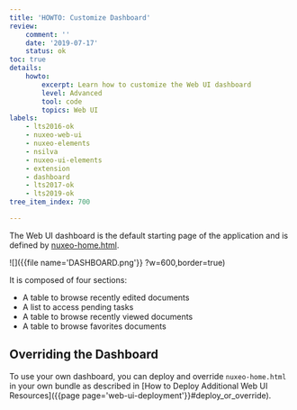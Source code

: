 ```yaml
---
title: 'HOWTO: Customize Dashboard'
review:
    comment: ''
    date: '2019-07-17'
    status: ok
toc: true
details:
    howto:
        excerpt: Learn how to customize the Web UI dashboard
        level: Advanced
        tool: code
        topics: Web UI
labels:
    - lts2016-ok
    - nuxeo-web-ui
    - nuxeo-elements
    - nsilva
    - nuxeo-ui-elements
    - extension
    - dashboard
    - lts2017-ok
    - lts2019-ok
tree_item_index: 700

---
```


The Web UI dashboard is the default starting page of the application and is defined by [nuxeo-home.html](https://github.com/nuxeo/nuxeo-web-ui/blob/9.10/elements/nuxeo-home.html).

![]({{file name='DASHBOARD.png'}} ?w=600,border=true)

It is composed of four sections:
 - A table to browse recently edited documents
 - A list to access pending tasks
 - A table to browse recently viewed documents
 - A table to browse favorites documents

## Overriding the Dashboard

To use your own dashboard, you can deploy and override `nuxeo-home.html` in your own bundle as described in [How to Deploy Additional Web UI Resources]({{page page='web-ui-deployment'}}#deploy_or_override).
